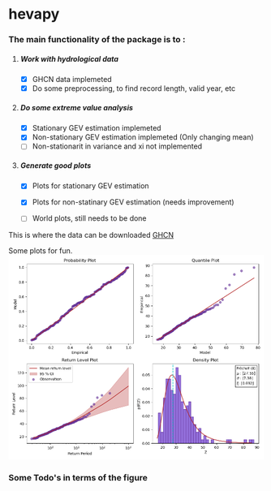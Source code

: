 # hevapy

### The main functionality of the package is to :  

1. ##### Work with hydrological data
    - [X] GHCN data implemeted
    - [X] Do some preprocessing, to find record length, valid year, etc
2. ##### Do some extreme value analysis
    - [X] Stationary GEV estimation implemeted
    - [X] Non-stationary GEV estimation implemeted (Only changing mean)
    - [ ] Non-stationarit in variance and xi not implemented

3. ##### Generate good plots
    - [X] Plots for stationary GEV estimation 
    - [X] Plots for non-statinary GEV estimation (needs improvement)
    - [ ] World plots, still needs to be done


This is where the data can be downloaded
[GHCN](https://www1.ncdc.noaa.gov/pub/data/ghcn/daily/)

Some plots for fun.
![Stationary GEV Plots](readme_plot/uk_diag.png)

### Some Todo's in terms of the figure 


